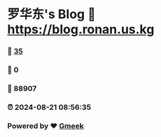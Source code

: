 # 罗华东's Blog :link: https://blog.ronan.us.kg 
### :page_facing_up: [35](https://blog.ronan.us.kg/tag.html) 
### :speech_balloon: 0 
### :hibiscus: 88907 
### :alarm_clock: 2024-08-21 08:56:35 
### Powered by :heart: [Gmeek](https://github.com/Meekdai/Gmeek)
